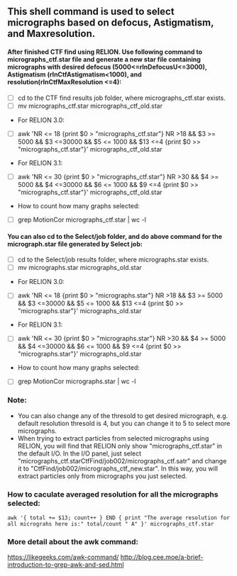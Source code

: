 ## This shell command is used to select micrographs based on defocus, Astigmatism, and Maxresolution. 

#### After finished CTF find using RELION. Use following command to micrographs_ctf.star file and generate a new star file containing micrographs with desired defocus (5000<=rlnDefocusU<=3000), Astigmatism (rlnCtfAstigmatism<1000), and resolution(rlnCtfMaxResolution <=4):


- [ ] cd to the CTF find results job folder, where micrographs_ctf.star exists.
- [ ] mv micrographs_ctf.star micrographs_ctf_old.star
- For RELION 3.0:
- [ ] awk 'NR <= 18 {print $0 > "micrographs_ctf.star"} NR >18 && $3 >= 5000 && $3 <=30000 && $5 <= 1000 && $13 <=4 {print $0 >> "micrographs_ctf.star"}' micrographs_ctf_old.star
- For RELION 3.1: 
- [ ] awk 'NR <= 30 {print $0 > "micrographs_ctf.star"} NR >30 && $4 >= 5000 && $4 <=30000 && $6 <= 1000 && $9 <=4 {print $0 >> "micrographs_ctf.star"}' micrographs_ctf_old.star
- How to count how many graphs selected: 
- [ ] grep MotionCor micrographs_ctf.star | wc -l

#### You can also cd to the Select/job folder, and do above command for the micrograph.star file generated by Select job:

- [ ] cd to the Select/job results folder, where micrographs.star exists.
- [ ] mv micrographs.star micrographs_old.star
- For RELION 3.0:
- [ ] awk 'NR <= 18 {print $0 > "micrographs.star"} NR >18 && $3 >= 5000 && $3 <=30000 && $5 <= 1000 && $13 <=4 {print $0 >> "micrographs.star"}' micrographs_old.star
- For RELION 3.1: 
- [ ] awk 'NR <= 30 {print $0 > "micrographs.star"} NR >30 && $4 >= 5000 && $4 <=30000 && $6 <= 1000 && $9 <=4 {print $0 >> "micrographs.star"}' micrographs_old.star
- How to count how many graphs selected: 
- [ ] grep MotionCor micrographs.star | wc -l

### Note: 
- You can also change any of the thresold to get desired micrograph, e.g. default resolution thresold is 4, but you can change it to 5 to select more micrographs.
- When trying to extract particles from selected micrographs using RELION, you will find that RELION only show "micrographs_ctf.star" in the default I/O. In the I/O panel, just select "micrographs_ctf.starCtfFind/job002/micrographs_ctf.satr" and change it to "CtfFind/job002/micrographs_ctf_new.star". In this way, you will extract particles only from micrographs you just selected. 

### How to caculate averaged resolution for all the micrographs selected: 

```
awk '{ total += $13; count++ } END { print "The average resolution for all micrograhs here is:" total/count " A" }' micrographs_ctf.star 
```



### More detail about the awk command:
https://likegeeks.com/awk-command/
http://blog.cee.moe/a-brief-introduction-to-grep-awk-and-sed.html
